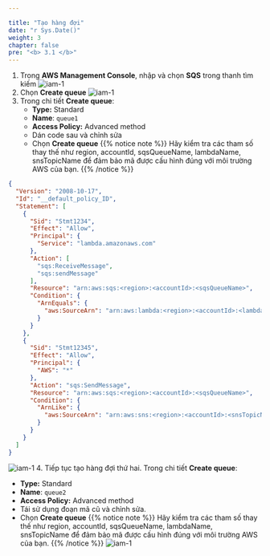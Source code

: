 ```yaml
---

title: "Tạo hàng đợi"
date: "r Sys.Date()"
weight: 3
chapter: false
pre: "<b> 3.1 </b>"
---
```

1. Trong **AWS Management Console**, nhập và chọn **SQS** trong thanh tìm kiếm
![iam-1](/images/3-sqs/3.1-createqueue1/queue-1.png)
2. Chọn **Create queue**
![iam-1](/images/3-sqs/3.1-createqueue1/queue-2.png)
3. Trong chi tiết **Create queue**:
    - **Type:** Standard
    - **Name**: `queue1                             `
    - **Access Policy:** Advanced method
    - Dán code sau và chỉnh sửa
    - Chọn **Create queue**
{{% notice note %}} Hãy kiểm tra các tham số thay thế như region, accountId, sqsQueueName, lambdaName, snsTopicName để đảm bảo mã được cấu hình đúng với môi trường AWS của bạn.
{{% /notice %}}

```json
{
  "Version": "2008-10-17",
  "Id": "__default_policy_ID",
  "Statement": [
    {
      "Sid": "Stmt1234",
      "Effect": "Allow",
      "Principal": {
        "Service": "lambda.amazonaws.com"
      },
      "Action": [
        "sqs:ReceiveMessage",
        "sqs:sendMessage"
      ],
      "Resource": "arn:aws:sqs:<region>:<accountId>:<sqsQueueName>",
      "Condition": {
        "ArnEquals": {
          "aws:SourceArn": "arn:aws:lambda:<region>:<accountId>:<lambdaName>"
        }
      }
    },
    {
      "Sid": "Stmt12345",
      "Effect": "Allow",
      "Principal": {
        "AWS": "*"
      },
      "Action": "sqs:SendMessage",
      "Resource": "arn:aws:sqs:<region>:<accountId>:<sqsQueueName>",
      "Condition": {
        "ArnLike": {
          "aws:SourceArn": "arn:aws:sns:<region>:<accountId>:<snsTopicName>"
        }
      }
    }
  ]
}
```
![iam-1](/images/3-sqs/3.1-createqueue1/queue-3.png)
4. Tiếp tục tạo hàng đợi thứ hai. Trong chi tiết **Create queue**:
  - **Type:** Standard
  - **Name**: `queue2                             `
  - **Access Policy:** Advanced method
  - Tái sử dụng đoạn mã cũ và chỉnh sửa.
  - Chọn **Create queue**
{{% notice note %}} Hãy kiểm tra các tham số thay thế như region, accountId, sqsQueueName, lambdaName, snsTopicName để đảm bảo mã được cấu hình đúng với môi trường AWS của bạn.
{{% /notice %}}
![iam-1](/images/3-sqs/3.1-createqueue1/queue-4.png)